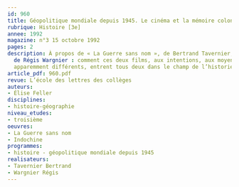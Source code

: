 ```yaml
---
id: 960
title: Géopolitique mondiale depuis 1945. Le cinéma et la mémoire coloniale en France 
rubrique: Histoire [3e]
annee: 1992
magazine: n°3 15 octobre 1992
pages: 2
description: À propos de « La Guerre sans nom », de Bertrand Tavernier, et d’« Indochine »,
  de Régis Wargnier : comment ces deux films, aux intentions, aux moyens et aux publics
  apparemment différents, entrent tous deux dans le champ de l’historien…
article_pdf: 960.pdf
revue: L’école des lettres des collèges
auteurs:
- Élise Feller
disciplines:
- histoire-géographie
niveau_etudes:
- troisième
oeuvres:
- La Guerre sans nom
- Indochine
programmes:
- histoire - géopolitique mondiale depuis 1945
realisateurs:
- Tavernier Bertrand
- Wargnier Régis
---
```

